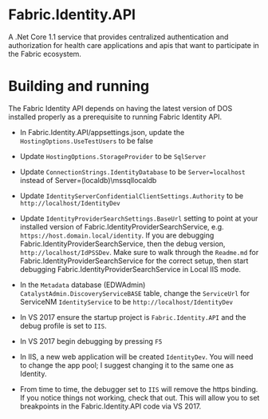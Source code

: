 # Fabric.Identity.API
A .Net Core 1.1 service that provides centralized authentication and authorization for health care applications and apis that want to participate in the Fabric ecosystem.

# Building and running
The Fabric Identity API depends on having the latest version of DOS installed properly as a prerequisite to running Fabric Identity API.

- In Fabric.Identity.API/appsettings.json, update the `HostingOptions.UseTestUsers` to be false
- Update `HostingOptions.StorageProvider` to be `SqlServer`
- Update `ConnectionStrings.IdentityDatabase` to be `Server=localhost` instead of Server=(localdb)\\mssqllocaldb
- Update `IdentityServerConfidentialClientSettings.Authority` to be `http://localhost/IdentityDev`
- Update `IdentityProviderSearchSettings.BaseUrl` setting to point at your installed version of Fabric.IdentityProviderSearchService, e.g. `https://host.domain.local/identity`. If you are debugging Fabric.IdentityProviderSearchService, then the debug version, `http://localhost/IdPSSDev`. Make sure to walk through the `Readme.md` for Fabric.IdentityProviderSearchService for the correct setup, then start debugging Fabric.IdentityProviderSearchService in Local IIS mode.
- In the `Metadata` database (EDWAdmin) `CatalystAdmin.DiscoveryServiceBASE` table, change the `ServiceUrl` for ServiceNM `IdentityService`
  to be `http://localhost/IdentityDev`
- In VS 2017 ensure the startup project is `Fabric.Identity.API` and the debug profile is set to `IIS`.
- In VS 2017 begin debugging by pressing `F5`
- In IIS, a new web application will be created `IdentityDev`.  You will need to change the app pool; I suggest changing it to the same one as Identity.

- From time to time, the debugger set to `IIS` will remove the https binding.  If you notice things not working, check that out.
This will allow you to set breakpoints in the Fabric.Identity.API code via VS 2017.